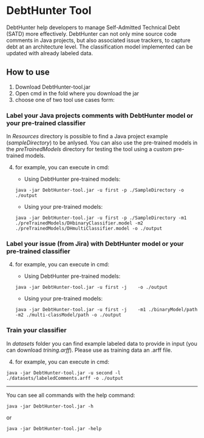 # DebtHunter Tool

DebtHunter help developers to manage Self-Admitted Technical Debt (SATD) more effectively. DebtHunter can not only mine source code comments in Java projects, but also associated issue trackers, to capture debt at an architecture level. The classification model implemented can be updated with already labeled data.

## How to use
1. Download DebtHunter-tool.jar
2. Open cmd in the fold where you download the jar
3. choose one of two tool use cases form:

### Label your Java projects comments with DebtHunter model or your pre-trained classifier
In *Resources* directory is possible to find a Java project example (*sampleDirectory*) to be anlysed. You can also use the pre-trained models in the *preTrainedModels* directory for testing the tool using a custom pre-trained models.

4. for example, you can execute in cmd:

    - Using DebtHunter pre-trained models:
    ```
    java -jar DebtHunter-tool.jar -u first -p ./SampleDirectory -o ./output
    ```
    - Using your pre-trained models:
    ```
    java -jar DebtHunter-tool.jar -u first -p ./SampleDirectory -m1 ./preTrainedModels/DHbinaryClassifier.model -m2 ./preTrainedModels/DHmultiClassifier.model -o ./output
    ```

### Label your issue (from Jira) with DebtHunter model or your pre-trained classifier

4. for example, you can execute in cmd:

    - Using DebtHunter pre-trained models:
    ```
    java -jar DebtHunter-tool.jar -u first -j    -o ./output
    ```
    - Using your pre-trained models:
    ```
    java -jar DebtHunter-tool.jar -u first -j    -m1 ./binaryModel/path -m2 ./multi-classModel/path -o ./output
    ```

### Train your classifier
In *datasets* folder you can find example labeled data to provide in input (you can download *trining.arff*). Please use as training data an .arff file.

4. for example, you can execute in cmd:
```
java -jar DebtHunter-tool.jar -u second -l ./datasets/labeledComments.arff -o ./output
```
----------------------------------------------------------------
You can see all commands with the help command:

```
java -jar DebtHunter-tool.jar -h
```
or
```
java -jar DebtHunter-tool.jar -help
```
